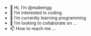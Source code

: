 - 👋 Hi, I’m @mabengg
- 👀 I’m interested in coding
- 🌱 I’m currently learning programming
- 💞️ I’m looking to collaborate on ...
- 📫 How to reach me ...

<!---
mabengg/mabengg is a ✨ special ✨ repository because its `README.md` (this file) appears on your GitHub profile.
You can click the Preview link to take a look at your changes.
--->
